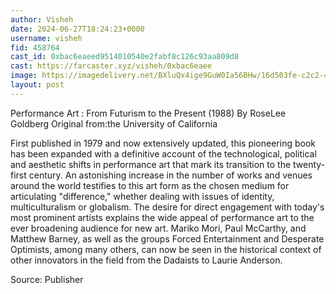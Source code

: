 ```yaml
---
author: Visheh
date: 2024-06-27T18:24:23+0000
username: visheh
fid: 458764
cast_id: 0xbac6eaeed9514010540e2fabf8c126c93aa809d8
cast: https://farcaster.xyz/visheh/0xbac6eaee
image: https://imagedelivery.net/BXluQx4ige9GuW0Ia56BHw/16d503fe-c2c2-417f-3ab8-1f2fb2248e00/original
layout: post
---
```


Performance Art : From Futurism to the Present (1988)
By RoseLee Goldberg
Original from:the University of California

First published in 1979 and now extensively updated, this pioneering book has been expanded with a definitive account of the technological, political and aesthetic shifts in performance art that mark its transition to the twenty-first century. An astonishing increase in the number of works and venues around the world testifies to this art form as the chosen medium for articulating "difference," whether dealing with issues of identity, multiculturalism or globalism. The desire for direct engagement with today's most prominent artists explains the wide appeal of performance art to the ever broadening audience for new art. Mariko Mori, Paul McCarthy, and Matthew Barney, as well as the groups Forced Entertainment and Desperate Optimists, among many others, can now be seen in the historical context of other innovators in the field from the Dadaists to Laurie Anderson.

Source: Publisher

<img src='https://imagedelivery.net/BXluQx4ige9GuW0Ia56BHw/16d503fe-c2c2-417f-3ab8-1f2fb2248e00/original' alt='' referrerpolicy='no-referrer'/>
